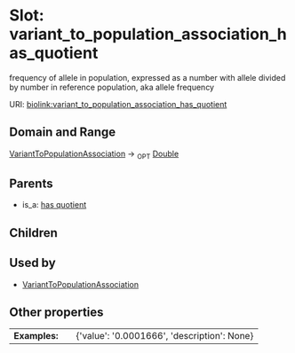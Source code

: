 
# Slot: variant_to_population_association_has_quotient


frequency of allele in population, expressed as a number with allele divided by number in reference population, aka allele frequency

URI: [biolink:variant_to_population_association_has_quotient](https://w3id.org/biolink/vocab/variant_to_population_association_has_quotient)


## Domain and Range

[VariantToPopulationAssociation](VariantToPopulationAssociation.md) ->  <sub>OPT</sub>
 [Double](types/Double.md)

## Parents

 *  is_a: [has quotient](has_quotient.md)

## Children


## Used by

 * [VariantToPopulationAssociation](VariantToPopulationAssociation.md)

## Other properties

|  |  |  |
| --- | --- | --- |
| **Examples:** | | {'value': '0.0001666', 'description': None} |

